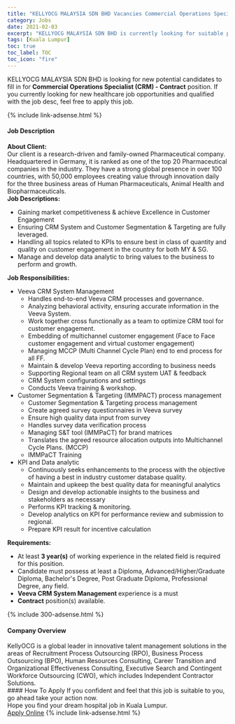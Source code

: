 ```yaml
---
title: "KELLYOCG MALAYSIA SDN BHD Vacancies Commercial Operations Specialist (CRM) - Contract" 
category: Jobs 
date: 2021-02-03 
excerpt: "KELLYOCG MALAYSIA SDN BHD is currently looking for suitable person to fill in the Commercial Operations Specialist (CRM) - Contract which positioned at Kuala Lumpur" 
tags: [Kuala Lumpur] 
toc: true 
toc_label: TOC 
toc_icon: "fire" 
--- 
```


<p>KELLYOCG MALAYSIA SDN BHD is looking for new potential candidates to fill in for <b>Commercial Operations Specialist (CRM) - Contract</b> position. If you currently looking for new healthcare job opportunities and qualified with the job desc, feel free to apply this job.
</p>{% include link-adsense.html %} 
<div><div><h4>Job Description</h4></div><div><div><span><div><div><strong>About Client:</strong></div><div>Our client is a research-driven and family-owned Pharmaceutical company. Headquartered in Germany, it is ranked as one of the top 20 Pharmaceutical companies in the industry. They have a strong global presence in over 100 countries, with 50,000 employees creating value through innovation daily for the three business areas of Human Pharmaceuticals, Animal Health and Biopharmaceuticals.</div><div><strong>Job Descriptions:&#160;</strong></div><ul><li>Gaining market competitiveness &amp; achieve Excellence in Customer Engagement</li><li>Ensuring CRM System and Customer Segmentation &amp; Targeting are fully leveraged.</li><li>Handling all topics related to KPIs to ensure best in class of quantity and quality on customer engagement in the country for both MY &amp; SG.</li><li>Manage and develop data analytic to bring values to the business to perform and growth.</li></ul><div><div><strong>Job Responsibilities:&#160;</strong></div><ul><li>Veeva CRM System Management<ul><li>Handles end-to-end Veeva CRM processes and governance.</li><li>Analyzing behavioral activity, ensuring accurate information in the Veeva System.</li><li>Work together cross functionally as a team to optimize CRM tool for customer engagement.</li><li>Embedding of multichannel customer engagement (Face to Face customer engagement and virtual customer engagement)</li><li>Managing MCCP (Multi Channel Cycle Plan) end to end process for all FF.</li><li>Maintain &amp; develop Veeva reporting according to business needs</li><li>Supporting Regional team on all CRM system UAT &amp; feedback</li><li>CRM System configurations and settings</li><li>Conducts Veeva training &amp; workshop.</li></ul></li><li>Customer Segmentation &amp; Targeting (IMMPACT) process management<ul><li>Customer Segmentation &amp; Targeting process management</li><li>Create agreed survey questionnaires in Veeva survey</li><li>Ensure high quality data input from survey</li><li>Handles survey data verification process</li><li>Managing S&amp;T tool (IMMPaCT) for brand matrices</li><li>Translates the agreed resource allocation outputs into Multichannel Cycle Plans. (MCCP)</li><li>IMMPaCT Training</li></ul></li><li>KPI and Data analytic<ul><li>Continuously seeks enhancements to the process with the objective of having a best in industry customer database quality.</li><li>Maintain and upkeep the best quality data for meaningful analytics</li><li>Design and develop actionable insights to the business and stakeholders as necessary</li><li>Performs KPI tracking &amp; monitoring.</li><li>Develop analytics on KPI for performance review and submission to regional.</li><li>Prepare KPI result for incentive calculation</li></ul></li></ul></div><div><strong>Requirements:</strong></div><ul><li>At least <strong>3 year(s)</strong> of working experience in the related field is required for this position.</li><li>Candidate must possess at least a Diploma, Advanced/Higher/Graduate Diploma, Bachelor's Degree, Post Graduate Diploma, Professional Degree, any field.</li><li><strong>Veeva CRM System Management </strong>experience is a must&#160;</li><li><strong>Contract</strong> position(s) available.</li></ul></div></span></div></div></div> 
{% include 300-adsense.html %} 
<div><div><h4>Company Overview</h4></div><div><div><span><div><div>KellyOCG is a global leader in innovative talent management solutions in the areas of Recruitment Process Outsourcing (RPO), Business Process Outsourcing (BPO), Human Resources Consulting, Career Transition and Organizational Effectiveness Consulting, Executive Search and Contingent Workforce Outsourcing (CWO), which includes Independent Contractor Solutions.</div></div></span></div></div></div> 
#### How To Apply 
If you confident and feel that this job is suitable to you, go ahead take your action now. <br/> 
Hope you find your dream hospital job in Kuala Lumpur. <br/> 
<a href="https://www.jobstreet.com.my/en/job/commercial-operations-specialist-crm-contract-4475442?jobId=jobstreet-my-job-4475442&sectionRank=7&token=0~97473543-d500-4bfe-a921-9bed749a1752&fr=SRP%20View%20In%20New%20Ta" class="btn btn--warning" target="_blank" rel="nofollow noopenner">Apply Online</a> 
{% include link-adsense.html %} 